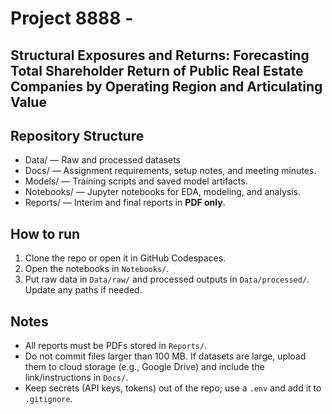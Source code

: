 # Project 8888 -
## Structural Exposures and Returns: Forecasting Total Shareholder Return of Public Real Estate Companies by Operating Region and Articulating Value

## Repository Structure

- Data/ — Raw and processed datasets
- Docs/ — Assignment requirements, setup notes, and meeting minutes.
- Models/ — Training scripts and saved model artifacts.
- Notebooks/ — Jupyter notebooks for EDA, modeling, and analysis.
- Reports/ — Interim and final reports in **PDF only**.
  
## How to run
1. Clone the repo or open it in GitHub Codespaces.
2. Open the notebooks in `Notebooks/`.
3. Put raw data in `Data/raw/` and processed outputs in `Data/processed/`. Update any paths if needed.

## Notes
- All reports must be PDFs stored in `Reports/`.
- Do not commit files larger than 100 MB. If datasets are large, upload them to cloud storage (e.g., Google Drive) and include the link/instructions in `Docs/`.
- Keep secrets (API keys, tokens) out of the repo; use a `.env` and add it to `.gitignore`.
